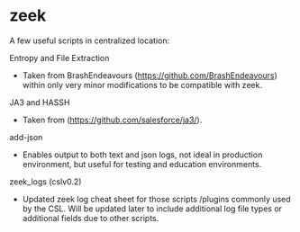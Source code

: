 # zeek

A few useful scripts in centralized location:

Entropy and File Extraction 
 - Taken from BrashEndeavours (https://github.com/BrashEndeavours) within only very minor modifications to be compatible with zeek.


JA3 and HASSH
 - Taken from (https://github.com/salesforce/ja3/).

add-json
 - Enables output to both text and json logs, not ideal in production environment, but useful for testing and education environments.

zeek_logs (cslv0.2)
 - Updated zeek log cheat sheet for those scripts /plugins commonly used by the CSL.  Will be updated later to include additional log file types or additional fields due to other scripts.

